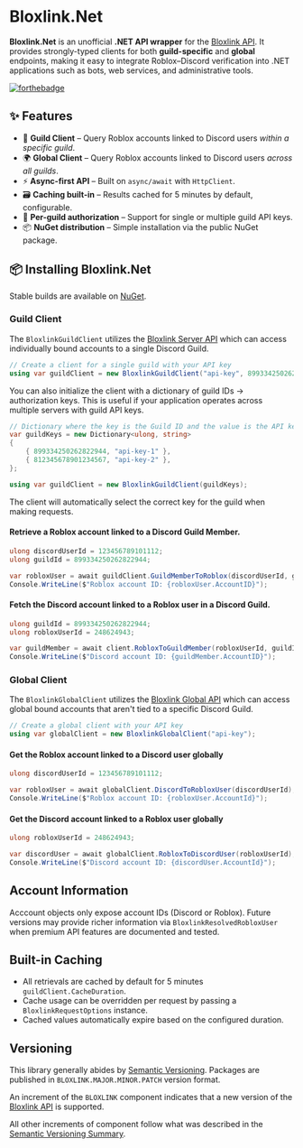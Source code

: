 # Bloxlink.Net

**Bloxlink.Net** is an unofficial **.NET API wrapper** for the [Bloxlink API](https://blox.link/developers). It provides strongly-typed clients for both **guild-specific** and **global** endpoints, making it easy to integrate Roblox–Discord verification into .NET applications such as bots, web services, and administrative tools.

[![forthebadge](https://forthebadge.com/images/badges/made-with-c-sharp.svg)](https://forthebadge.com)

## ✨ Features

- 📡 **Guild Client** – Query Roblox accounts linked to Discord users *within a specific guild*.  
- 🌍 **Global Client** – Query Roblox accounts linked to Discord users *across all guilds*.  
- ⚡ **Async-first API** – Built on `async/await` with `HttpClient`.  
- 🗃️ **Caching built-in** – Results cached for 5 minutes by default, configurable.  
- 🔐 **Per-guild authorization** – Support for single or multiple guild API keys.  
- 📦 **NuGet distribution** – Simple installation via the public NuGet package.  

## 📦 Installing Bloxlink.Net

Stable builds are available on [NuGet](https://www.nuget.org/).

### Guild Client

The `BloxlinkGuildClient` utilizes the [Bloxlink Server API](https://blox.link/dashboard/user/developer) which can access individually bound accounts to a single Discord Guild.

```cs
// Create a client for a single guild with your API key
using var guildClient = new BloxlinkGuildClient("api-key", 899334250262822944);
```

You can also initialize the client with a dictionary of guild IDs → authorization keys. This is useful if your application operates across multiple servers with guild API keys.

```cs
// Dictionary where the key is the Guild ID and the value is the API key
var guildKeys = new Dictionary<ulong, string>
{
    { 899334250262822944, "api-key-1" },
    { 812345678901234567, "api-key-2" },
};

using var guildClient = new BloxlinkGuildClient(guildKeys);
```

The client will automatically select the correct key for the guild when making requests.

#### Retrieve a Roblox account linked to a Discord Guild Member.
```cs
ulong discordUserId = 123456789101112;
ulong guildId = 899334250262822944;

var robloxUser = await guildClient.GuildMemberToRoblox(discordUserId, guildId);
Console.WriteLine($"Roblox account ID: {robloxUser.AccountID}");
```

#### Fetch the Discord account linked to a Roblox user in a Discord Guild.
```cs
ulong guildId = 899334250262822944;
ulong robloxUserId = 248624943;

var guildMember = await client.RobloxToGuildMember(robloxUserId, guildId);
Console.WriteLine($"Discord account ID: {guildMember.AccountID}");
```

### Global Client

The `BloxlinkGlobalClient` utilizes the [Bloxlink Global API](https://blox.link/dashboard/user/developer) which can access global bound accounts that aren't tied to a specific Discord Guild.

```cs
// Create a global client with your API key
using var globalClient = new BloxlinkGlobalClient("api-key");
```

#### Get the Roblox account linked to a Discord user globally
```cs
ulong discordUserId = 123456789101112;

var robloxUser = await globalClient.DiscordToRobloxUser(discordUserId);
Console.WriteLine($"Roblox account ID: {robloxUser.AccountId}");

```

#### Get the Discord account linked to a Roblox user globally
```cs
ulong robloxUserId = 248624943;

var discordUser = await globalClient.RobloxToDiscordUser(robloxUserId);
Console.WriteLine($"Discord account ID: {discordUser.AccountId}");
```

## Account Information

Acccount objects only expose account IDs (Discord or Roblox). Future versions may provide richer information via `BloxlinkResolvedRobloxUser` when premium API features are documented and tested.

## Built-in Caching

* All retrievals are cached by default for 5 minutes `guildClient.CacheDuration`.
* Cache usage can be overridden per request by passing a `BloxlinkRequestOptions` instance.
* Cached values automatically expire based on the configured duration.

## Versioning

This library generally abides by [Semantic Versioning](https://semver.org). 
Packages are published in `BLOXLINK.MAJOR.MINOR.PATCH` version format.

An increment of the `BLOXLINK` component indicates that a new version of the [Bloxlink API](https://blox.link/developers) is supported.

All other increments of component follow what was described in the [Semantic Versioning Summary](https://semver.org/#summary).
